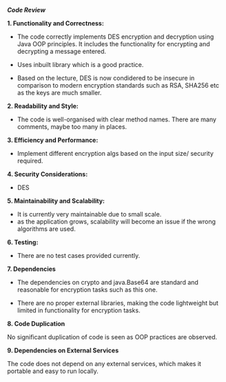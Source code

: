 ***Code Review***

**1. Functionality and Correctness:**

- The code correctly implements DES encryption and decryption using Java OOP principles. It includes the functionality for encrypting and decrypting a message entered.

- Uses inbuilt library which is a good practice.

- Based on the lecture, DES is now condidered to be insecure in comparison to modern encryption standards such as RSA, SHA256 etc as the keys are much smaller.


**2. Readability and Style:**


- The code is well-organised with clear method names. There are many comments, maybe too many in places.


**3. Efficiency and Performance:**

- Implement different encryption algs based on the input size/ security required.


**4. Security Considerations:**

- DES



**5. Maintainability and Scalability:**

- It is currently very maintainable due to small scale.
- as the application grows, scalability will become an issue if the wrong algorithms are used.


**6. Testing:**

- There are no test cases provided currently.


**7. Dependencies**

- The dependencies on crypto and java.Base64 are standard and reasonable for encryption tasks such as this one.

- There are no proper external libraries, making the code lightweight but limited in functionality for encryption tasks.


**8. Code Duplication**

No significant duplication of code is seen as OOP practices are observed.

**9. Dependencies on External Services**

The code does not depend on any external services, which makes it portable and easy to run locally.